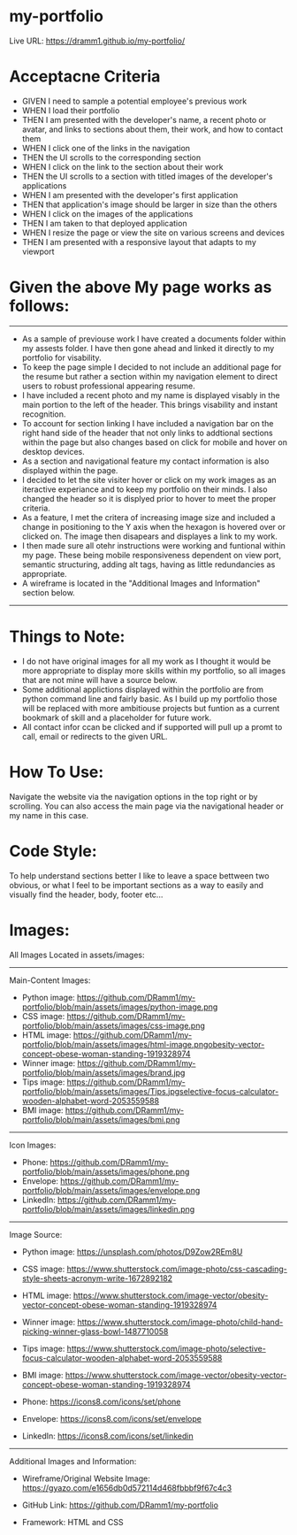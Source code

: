# my-portfolio
Live URL: https://dramm1.github.io/my-portfolio/

# Acceptacne Criteria
- GIVEN I need to sample a potential employee's previous work
- WHEN I load their portfolio
- THEN I am presented with the developer's name, a recent photo or avatar, and links to sections about them, their work, and how to contact them
- WHEN I click one of the links in the navigation
- THEN the UI scrolls to the corresponding section
- WHEN I click on the link to the section about their work
- THEN the UI scrolls to a section with titled images of the developer's applications
- WHEN I am presented with the developer's first application
- THEN that application's image should be larger in size than the others
- WHEN I click on the images of the applications
- THEN I am taken to that deployed application
- WHEN I resize the page or view the site on various screens and devices
- THEN I am presented with a responsive layout that adapts to my viewport

# Given the above My page works as follows:
------------
- As a sample of previouse work I have created a documents folder within my assests folder. I have then gone ahead and linked it directly to my portfolio for visability. 
- To keep the page simple I decided to not include an additional page for the resume but rather a section within my navigation element to direct users to robust professional appearing resume. 
- I have included a recent photo and my name is displayed visably in the main portion to the left of the header. This brings visability and instant recognition.
- To account for section linking I have included a navigation bar on the right hand side of the header that not only links to addtional sections within the page but also changes based on click for mobile and hover on desktop devices.
- As a section and navigational feature my contact information is also displayed within the page.
- I decided to let the site visiter hover or click on my work images as an iteractive experiance and to keep my portfolio on their minds. I also changed the header so it is displyed prior to hover to meet the proper criteria.
- As a feature, I met the critera of increasing image size and included a change in positioning to the Y axis when the hexagon is hovered over or clicked on. The image then disapears and displayes a link to my work.
- I then made sure all otehr instructions were working and funtional within my page. These being mobile responsiveness dependent on view port, semantic structuring, adding alt tags, having as little redundancies as appropriate. 
- A wireframe is located in the "Additional Images and Information" section below.
--------------------------------------
# Things to Note:
- I do not have original images for all my work as I thought it would be more appropriate to display more skills within my portfolio, so all images that are not mine will have a source below. 
- Some additional applictions displayed within the portfolio are from python command line and fairly basic. As I build up my portfolio those will be replaced with more ambitiouse projects but funtion as a current bookmark of skill and a placeholder for future work.
- All contact infor ccan be clicked and if supported will pull up a promt to call, email or redirects to the given URL.

# How To Use:
Navigate the website via the navigation options in the top right or by scrolling. You can also access the main page via the navigational header or my name in this case.

# Code Style:
To help understand sections better I like to leave a space bettween two obvious, or what I feel to be important sections as a way to easily and visually find the header, body, footer etc... 

# Images:
 All Images Located in assets/images:

 --------------------
 Main-Content Images:
- Python image: https://github.com/DRamm1/my-portfolio/blob/main/assets/images/python-image.png
- CSS image: https://github.com/DRamm1/my-portfolio/blob/main/assets/images/css-image.png
- HTML image: https://github.com/DRamm1/my-portfolio/blob/main/assets/images/html-image.pngobesity-vector-concept-obese-woman-standing-1919328974
- Winner image: https://github.com/DRamm1/my-portfolio/blob/main/assets/images/brand.jpg
- Tips image: https://github.com/DRamm1/my-portfolio/blob/main/assets/images/Tips.jpgselective-focus-calculator-wooden-alphabet-word-2053559588
- BMI image: https://github.com/DRamm1/my-portfolio/blob/main/assets/images/bmi.png
 --------------------
Icon Images:
- Phone: https://github.com/DRamm1/my-portfolio/blob/main/assets/images/phone.png
- Envelope: https://github.com/DRamm1/my-portfolio/blob/main/assets/images/envelope.png
- LinkedIn: https://github.com/DRamm1/my-portfolio/blob/main/assets/images/linkedin.png
 --------------------
Image Source: 
- Python image: https://unsplash.com/photos/D9Zow2REm8U
- CSS image: https://www.shutterstock.com/image-photo/css-cascading-style-sheets-acronym-write-1672892182
- HTML image: https://www.shutterstock.com/image-vector/obesity-vector-concept-obese-woman-standing-1919328974
- Winner image: https://www.shutterstock.com/image-photo/child-hand-picking-winner-glass-bowl-1487710058
- Tips image: https://www.shutterstock.com/image-photo/selective-focus-calculator-wooden-alphabet-word-2053559588
- BMI image: https://www.shutterstock.com/image-vector/obesity-vector-concept-obese-woman-standing-1919328974

- Phone: https://icons8.com/icons/set/phone
- Envelope: https://icons8.com/icons/set/envelope
- LinkedIn: https://icons8.com/icons/set/linkedin
------------------
 Additional Images and Information:
- Wireframe/Original Website Image:
https://gyazo.com/e1656db0d572114d468fbbbf9f67c4c3
- GitHub Link:
https://github.com/DRamm1/my-portfolio

- Framework:
 HTML and CSS
